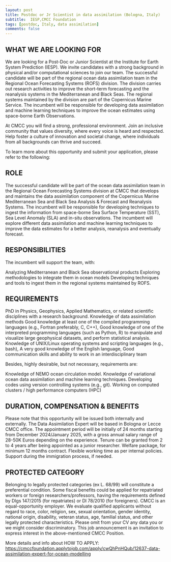 ```yaml
---
layout: post
title: Postdoc or Jr Scientist in data assimilation (Bologna, Italy)
subtitle:  IESP,CMCC Foundation
tags: [postdoc, Italy, data assimilation]
comments: false
---
```

## WHAT WE ARE LOOKING FOR
We are looking for a Post-Doc or Junior Scientist at the Institute for Earth System Prediction (IESP). We invite candidates with a strong background in physical and/or computational sciences to join our team. The successful candidate will be part of the regional ocean data assimilation team in the Regional Ocean Forecasting Systems (ROFS) division. The division carries out research activities to improve the short-term forecasting and the reanalysis systems in the Mediterranean and Black Seas. The regional systems maintained by the division are part of the Copernicus Marine Service. The incumbent will be responsible for developing data assimilation and machine learning techniques to improve the ocean estimates using space-borne Earth Observations.

At CMCC you will find a strong, professional environment. Join an inclusive community that values diversity, where every voice is heard and respected. Help foster a culture of innovation and societal change, where individuals from all backgrounds can thrive and succeed.

To learn more about this opportunity and submit your application, please refer to the following:

## ROLE
The successful candidate will be part of the ocean data assimilation team in the Regional Ocean Forecasting Systems division at CMCC that develops and maintains the data assimilation component of the Copernicus Marine Mediterranean Sea and Black Sea Analysis & Forecast and Reanalysis Systems. The incumbent will be responsible for developing techniques to ingest the information from space-borne Sea Surface Temperature (SST), Sea Level Anomaly (SLA) and in-situ observations. The incumbent will explore different data assimilation and machine learning techniques to improve the data estimates for a better analysis, reanalysis and eventually forecast.

## RESPONSIBILITIES
The incumbent will support the team, with:

Analyzing Mediterranean and Black Sea observational products
Exploring methodologies to integrate them in ocean models
Developing techniques and tools to ingest them in the regional systems maintained by ROFS.

## REQUIREMENTS
PhD in Physics, Geophysics, Applied Mathematics, or related scientific disciplines with a research background.
Knowledge of data assimilation methods
Good knowledge at least one of the compiled programming languages (e.g., Fortran preferably, C, C++),
Good knowledge of one of the interpreted programming languages (such as Python, R) to manipulate and visualize large geophysical datasets, and perform statistical analysis.
Knowledge of UNIX/Linux operating systems and scripting languages (e.g., bash),
A very good knowledge of the English language,
Good communication skills and ability to work in an interdisciplinary team

Besides, highly desirable, but not necessary, requirements are:

Knowledge of NEMO ocean circulation model.
Knowledge of variational ocean data assimilation and machine learning techniques.
Developing codes using version controlling systems (e.g., git).
Working on computed clusters / high performance computers (HPC)

## DURATION, COMPENSATION & BENEFITS
Please note that this opportunity will be issued both internally and externally.
The Data Assimilation Expert will be based in Bologna or Lecce CMCC office.
The appointment period will be initially of 24 months starting from December 2024/January 2025, with a gross annual salary range of 28-50K Euros depending on the experience. Tenure can be granted from 2 to 4 years after being appointed as a junior researcher.
Welfare package, for minimum 12 months contract.
Flexible working time as per internal policies.
Support during the immigration process, if needed.

## PROTECTED CATEGORY
Belonging to legally protected categories (ex L. 68/99) will constitute a preferential condition.
Some fiscal benefits could be applied for repatriated workers or foreign researchers/professors, having the requirements defined by Dlgs 147/2015 (for repatriates) or Dl 78/2010 (for foreigners).
CMCC is an equal-opportunity employer. We evaluate qualified applicants without regard to race, color, religion, sex, sexual orientation, gender identity, national origin, disability, veteran status, age, familial status, and other legally protected characteristics. Please omit from your CV any data you or we might consider discriminatory.
This job announcement is an invitation to express interest in the above-mentioned CMCC Position.

More details and info about HOW TO APPLY:
https://cmccfoundation.applytojob.com/apply/cwQhPnHQub/12637-data-assimilation-expert-for-ocean-modelling
